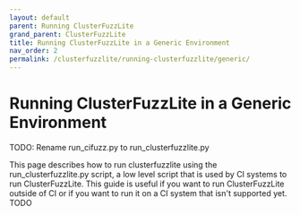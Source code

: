 ```yaml
---
layout: default
parent: Running ClusterFuzzLite
grand_parent: ClusterFuzzLite
title: Running ClusterFuzzLite in a Generic Environment
nav_order: 2
permalink: /clusterfuzzlite/running-clusterfuzzlite/generic/
---
```


# Running ClusterFuzzLite in a Generic Environment
TODO: Rename run_cifuzz.py to run_clusterfuzzlite.py

This page describes how to run clusterfuzzlite using the run_clusterfuzzlite.py
script, a low level script that is used by CI systems to run ClusterFuzzLite.
This guide is useful if you want to run ClusterFuzzLite outside of CI or if you
want to run it on a CI system that isn't supported yet.
TODO
